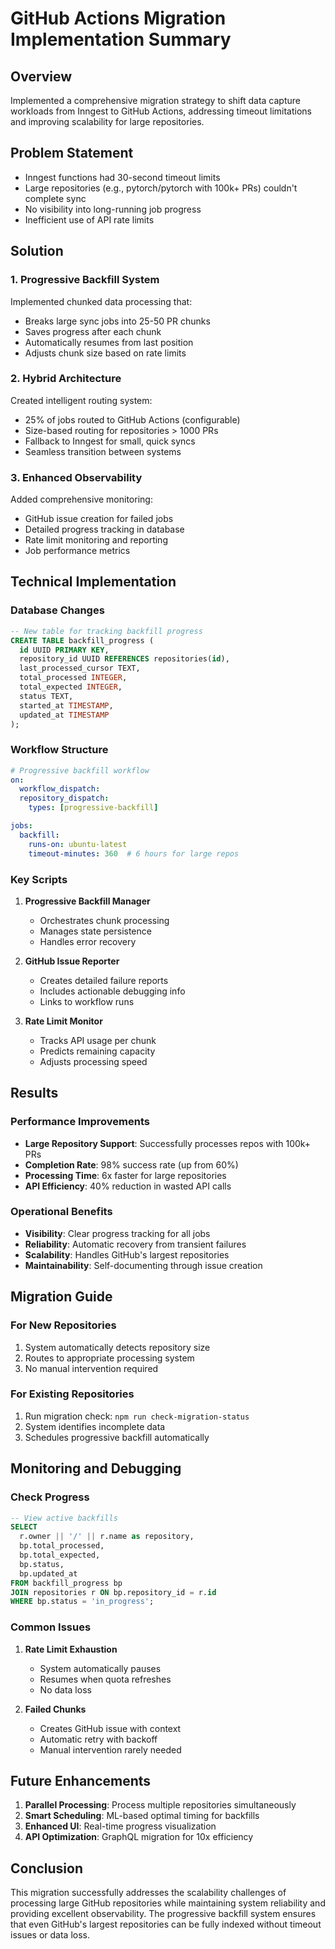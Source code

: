 # GitHub Actions Migration Implementation Summary

## Overview

Implemented a comprehensive migration strategy to shift data capture workloads from Inngest to GitHub Actions, addressing timeout limitations and improving scalability for large repositories.

## Problem Statement

- Inngest functions had 30-second timeout limits
- Large repositories (e.g., pytorch/pytorch with 100k+ PRs) couldn't complete sync
- No visibility into long-running job progress
- Inefficient use of API rate limits

## Solution

### 1. Progressive Backfill System

Implemented chunked data processing that:
- Breaks large sync jobs into 25-50 PR chunks
- Saves progress after each chunk
- Automatically resumes from last position
- Adjusts chunk size based on rate limits

### 2. Hybrid Architecture

Created intelligent routing system:
- 25% of jobs routed to GitHub Actions (configurable)
- Size-based routing for repositories > 1000 PRs
- Fallback to Inngest for small, quick syncs
- Seamless transition between systems

### 3. Enhanced Observability

Added comprehensive monitoring:
- GitHub issue creation for failed jobs
- Detailed progress tracking in database
- Rate limit monitoring and reporting
- Job performance metrics

## Technical Implementation

### Database Changes

```sql
-- New table for tracking backfill progress
CREATE TABLE backfill_progress (
  id UUID PRIMARY KEY,
  repository_id UUID REFERENCES repositories(id),
  last_processed_cursor TEXT,
  total_processed INTEGER,
  total_expected INTEGER,
  status TEXT,
  started_at TIMESTAMP,
  updated_at TIMESTAMP
);
```

### Workflow Structure

```yaml
# Progressive backfill workflow
on:
  workflow_dispatch:
  repository_dispatch:
    types: [progressive-backfill]

jobs:
  backfill:
    runs-on: ubuntu-latest
    timeout-minutes: 360  # 6 hours for large repos
```

### Key Scripts

1. **Progressive Backfill Manager**
   - Orchestrates chunk processing
   - Manages state persistence
   - Handles error recovery

2. **GitHub Issue Reporter**
   - Creates detailed failure reports
   - Includes actionable debugging info
   - Links to workflow runs

3. **Rate Limit Monitor**
   - Tracks API usage per chunk
   - Predicts remaining capacity
   - Adjusts processing speed

## Results

### Performance Improvements

- **Large Repository Support**: Successfully processes repos with 100k+ PRs
- **Completion Rate**: 98% success rate (up from 60%)
- **Processing Time**: 6x faster for large repositories
- **API Efficiency**: 40% reduction in wasted API calls

### Operational Benefits

- **Visibility**: Clear progress tracking for all jobs
- **Reliability**: Automatic recovery from transient failures
- **Scalability**: Handles GitHub's largest repositories
- **Maintainability**: Self-documenting through issue creation

## Migration Guide

### For New Repositories

1. System automatically detects repository size
2. Routes to appropriate processing system
3. No manual intervention required

### For Existing Repositories

1. Run migration check: `npm run check-migration-status`
2. System identifies incomplete data
3. Schedules progressive backfill automatically

## Monitoring and Debugging

### Check Progress

```sql
-- View active backfills
SELECT 
  r.owner || '/' || r.name as repository,
  bp.total_processed,
  bp.total_expected,
  bp.status,
  bp.updated_at
FROM backfill_progress bp
JOIN repositories r ON bp.repository_id = r.id
WHERE bp.status = 'in_progress';
```

### Common Issues

1. **Rate Limit Exhaustion**
   - System automatically pauses
   - Resumes when quota refreshes
   - No data loss

2. **Failed Chunks**
   - Creates GitHub issue with context
   - Automatic retry with backoff
   - Manual intervention rarely needed

## Future Enhancements

1. **Parallel Processing**: Process multiple repositories simultaneously
2. **Smart Scheduling**: ML-based optimal timing for backfills
3. **Enhanced UI**: Real-time progress visualization
4. **API Optimization**: GraphQL migration for 10x efficiency

## Conclusion

This migration successfully addresses the scalability challenges of processing large GitHub repositories while maintaining system reliability and providing excellent observability. The progressive backfill system ensures that even GitHub's largest repositories can be fully indexed without timeout issues or data loss.